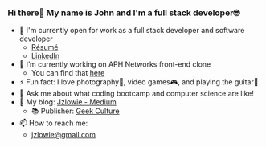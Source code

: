 ### Hi there👋 My name is John and I'm a full stack developer🤓

- 💼 I'm currently open for work as a full stack developer and software developer
    - [Résumé](https://resume.creddle.io/resume/89sepdxunfs)
    - [LinkedIn](www.linkedin.com/in/jzlowie)
- 🔭 I’m currently working on APH Networks front-end clone
    - You can find that [here](https://github.com/JohnLowie4/aphnetworks-front-end-clone)
- ⚡ Fun fact: I love photography📸, video games🎮, and playing the guitar🎸
- 💬 Ask me about what coding bootcamp and computer science are like!
- 📖 My blog: [Jzlowie - Medium](https://jzlowie.medium.com)
    - 📚 Publisher: [Geek Culture](https://medium.com/geekculture)
- 📫 How to reach me: 
    - jzlowie@gmail.com

<!-- - 🌱 I’m currently learning ...
- 👯 I’m looking to collaborate on ...
- 🤔 I’m looking for help with ...
- 😄 Pronouns: ... -->

